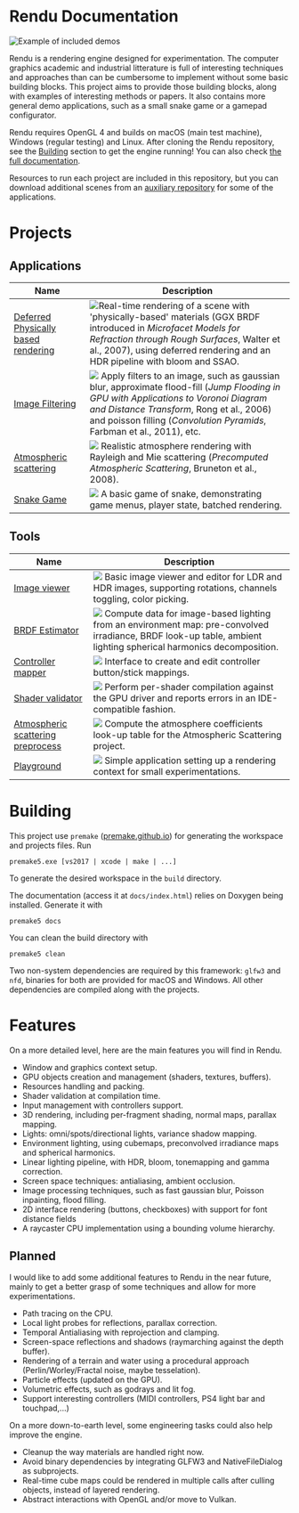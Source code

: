 # Rendu Documentation

![Example of included demos](docs/img/header.png)


Rendu is a rendering engine designed for experimentation. The computer graphics academic and industrial litterature is full of interesting techniques and approaches than can be cumbersome to implement without some basic building blocks. This project aims to provide those building blocks, along with examples of interesting methods or papers. It also contains more general demo applications, such as a small snake game or a gamepad configurator. 

Rendu requires OpenGL 4 and builds on macOS (main test machine), Windows (regular testing) and Linux. After cloning the Rendu repository, see the [Building](#building) section to get the engine running! You can also check [the full documentation](http://kosua20.github.io/Rendu/html/index.html).

Resources to run each project are included in this repository, but you can download additional scenes from an [auxiliary repository](https://github.com/kosua20/Rendu-resources) for some of the applications.


# Projects

## Applications

Name  | Description
------------- | -------------
[Deferred Physically based rendering](http://kosua20.github.io/Rendu/html/group___deferred_rendering.html) | ![](docs/img/pbrdemo.png)Real-time rendering of a scene with 'physically-based' materials (GGX BRDF introduced in *Microfacet Models for Refraction through Rough Surfaces*, Walter et al., 2007), using deferred rendering and an HDR pipeline with bloom and SSAO.
[Image Filtering](http://kosua20.github.io/Rendu/html/group___image_filtering.html)  | ![](docs/img/imagefiltering.png) Apply filters to an image, such as gaussian blur, approximate flood-fill (*Jump Flooding in GPU with Applications to Voronoi Diagram and Distance Transform*, Rong et al., 2006) and poisson filling (*Convolution Pyramids*, Farbman et al., 2011), etc.
[Atmospheric scattering](http://kosua20.github.io/Rendu/html/group___atmospheric_scattering.html)  | ![](docs/img/atmosphere.png) Realistic atmosphere rendering with Rayleigh and Mie scattering (*Precomputed Atmospheric Scattering*, Bruneton et al., 2008).
[Snake Game](http://kosua20.github.io/Rendu/html/group___snake_game.html)  | ![](docs/img/snake.png) A basic game of snake, demonstrating game menus, player state, batched rendering.

## Tools

Name  | Description
------------- | -------------
[Image viewer](http://kosua20.github.io/Rendu/html/group___image_viewer.html)  |  ![](docs/img/imageviewer.png) Basic image viewer and editor for LDR and HDR images, supporting rotations, channels toggling, color picking.
[BRDF Estimator](http://kosua20.github.io/Rendu/html/group___b_r_d_f_estimator.html)  | ![](docs/img/brdfpreproc.png) Compute data for image-based lighting from an environment map: pre-convolved irradiance, BRDF look-up table, ambient lighting spherical harmonics decomposition. 
[Controller mapper](http://kosua20.github.io/Rendu/html/group___controller_test.html)  |  ![](docs/img/controllermap.png) Interface to create and edit controller button/stick mappings.
[Shader validator](http://kosua20.github.io/Rendu/html/group___shader_validator.html)  |  ![](docs/img/shadervalidator.png) Perform per-shader compilation against the GPU driver and reports errors in an IDE-compatible fashion.
[Atmospheric scattering preprocess](http://kosua20.github.io/Rendu/html/group___atmospheric_scattering.html)  | ![](docs/img/atmopreproc.png)  Compute the atmosphere coefficients look-up table for the Atmospheric Scattering project.
[Playground](http://kosua20.github.io/Rendu/html/group___playground.html)  | ![](docs/img/playground.png) Simple application setting up a rendering context for small experimentations.

# Building

This project use `premake` ([premake.github.io](https://premake.github.io)) for generating the workspace and projects files.
Run

	premake5.exe [vs2017 | xcode | make | ...]
	
To generate the desired workspace in the `build` directory.

The documentation (access it at `docs/index.html`) relies on Doxygen being installed. Generate it with 

	premake5 docs

You can clean the build directory with

	premake5 clean

Two non-system dependencies are required by this framework: `glfw3` and `nfd`, binaries for both are provided for macOS and Windows. All other dependencies are compiled along with the projects.

# Features

On a more detailed level, here are the main features you will find in Rendu.

- Window and graphics context setup.
- GPU objects creation and management (shaders, textures, buffers).
- Resources handling and packing.
- Shader validation at compilation time.
- Input management with controllers support.
- 3D rendering, including per-fragment shading, normal maps, parallax mapping. 
- Lights: omni/spots/directional lights, variance shadow mapping.
- Environment lighting, using cubemaps, preconvolved irradiance maps and spherical harmonics.
- Linear lighting pipeline, with HDR, bloom, tonemapping and gamma correction.
- Screen space techniques: antialiasing, ambient occlusion.
- Image processing techniques, such as fast gaussian blur, Poisson inpainting, flood filling.
- 2D interface rendering (buttons, checkboxes) with support for font distance fields
- A raycaster CPU implementation using a bounding volume hierarchy.

## Planned

I would like to add some additional features to Rendu in the near future, mainly to get a better grasp of some techniques and allow for more experimentations.

- Path tracing on the CPU.
- Local light probes for reflections, parallax correction.
- Temporal Antialiasing with reprojection and clamping.
- Screen-space reflections and shadows (raymarching against the depth buffer).
- Rendering of a terrain and water using a procedural approach (Perlin/Worley/Fractal noise, maybe tesselation).
- Particle effects (updated on the GPU).
- Volumetric effects, such as godrays and lit fog. 
- Support interesting controllers (MIDI controllers, PS4 light bar and touchpad,...)

On a more down-to-earth level, some engineering tasks could also help improve the engine.

- Cleanup the way materials are handled right now.
- Avoid binary dependencies by integrating GLFW3 and NativeFileDialog as subprojects.
- Real-time cube maps could be rendered in multiple calls after culling objects, instead of layered rendering.
- Abstract interactions with OpenGL and/or move to Vulkan.

